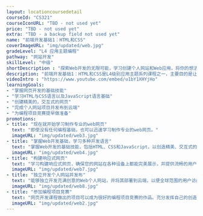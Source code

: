 ```yaml
---
layout: locationcoursedetail
courseId: "CS321"
courseIconURL: "TBD - not used yet"
price: "TBD - not used yet"
extra: "TBD - a backup field not used yet"
name: "前端开发基础1：HTML和CSS"
coverImageURL: "img/updated/web.jpg"
gradeLevel: "L4 应用主题编程"
pathway: "网站开发"
skillLevel: "中级"
shortDescription : "探索Web开发的无限可能，学习创建个人网站和Web应用，将你的想法发布在云端！"
description: "前端开发基础1：HTML和CSS是L4级别应用主题系列课程之一，主要目的是让同学学习Web应用开发的基础，包括网页HTML与CSS语言，JavaScript语言基础。最终的目标是让同学可以独立做出自己的个人网站，以及初步的Web应用程序，并且发布在云端。"
videoIntro : "https://www.youtube.com/embed/u1bY1XHYjHo"
learningGoals:
- "掌握网页开发的基础技能"
- "学习HTML与CSS语言以及JavaScript语言基础"
- "创建精美的，交互式的网页"
- "完成个人网站项目并发布到云端"
- "为编程项目竞赛提早做准备"
promotions:
- title: "现在就开始学习制作专业的web网页"
  text: "即使没有任何编程基础，也可以迅速学习制作专业的web网页。"
  imageURL: "img/updated/web3.jpg"
- title: "掌握Web开发基础，学习多种开发语言"
  text: "掌握Web开发的基础技能，包括HTML、CSS和JavaScript，以创造精美、交互式的网页体验。"
  imageURL: "img/updated/web4.jpg"
- title: "构建响应式网页"
  text: "学习构建响应式网页，确保您的网站在各种设备上都能完美展示，并提供流畅的用户体验。"
  imageURL: "img/updated/web7.jpg"
- title: "独立开发个人网站并发布"
  text: "能够独立开发充满创意的Web个人网站，并将其部署到云端，以便全球范围的用户访问。"
  imageURL: "img/updated/web8.jpg"
- title: "参加编程项目竞赛"
  text: "网页开发课程做出的项目可以成为很好的编程项目竞赛的作品。充分发挥自己的创造力，动手解决生活中的问题，做实验，发布结果，为大学申请打下基础。"
  imageURL: "img/updated/web2.jpg"
---
```

